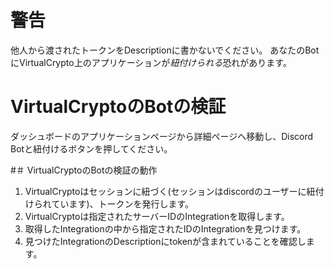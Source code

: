 # 警告
他人から渡されたトークンをDescriptionに書かないでください。
あなたのBotにVirtualCrypto上のアプリケーションが*紐付けられる*恐れがあります。

# VirtualCryptoのBotの検証
ダッシュボードのアプリケーションページから詳細ページへ移動し、Discord Botと紐付けるボタンを押してください。

#＃ VirtualCryptoのBotの検証の動作
1. VirtualCryptoはセッションに紐づく(セッションはdiscordのユーザーに紐付けられています)、トークンを発行します。
2. VirtualCryptoは指定されたサーバーIDのIntegrationを取得します。
3. 取得したIntegrationの中から指定されたIDのIntegrationを見つけます。
4. 見つけたIntegrationのDescriptionにtokenが含まれていることを確認します。

